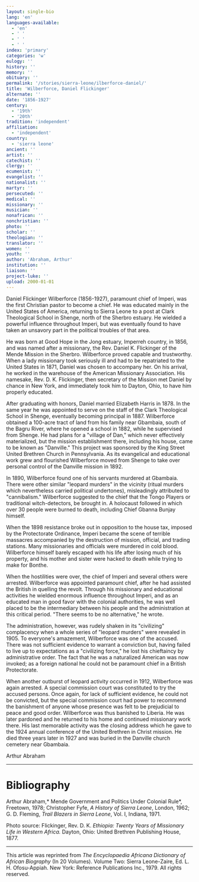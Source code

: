 ```yaml
---
layout: single-bio
lang: 'en'
languages-available:
  - 'en'
  - ' '
  - ' '
  - ' '
index: 'primary'
categories: 'w'
eulogy: ''
history: ''
memory: ''
obituary: ''
permalink: '/stories/sierra-leone/ilberforce-daniel/'
title: 'Wilberforce, Daniel Flickinger'
alternate: ''
date: '1856-1927'
century:
  - '19th'
  - '20th'
tradition: 'independent'
affiliation:
  - 'independent'
country:
  - 'sierra leone'
ancient: ''
artist: ''
catechist: ''
clergy: ''
ecumenist: ''
evangelist: ''
nationalist: ''
martyr: ''
persecuted: ''
medical: ''
missionary: ''
musician: ''
nonafrican: ''
nonchristian: ''
photo: ''
scholar: ''
theologian: ''
translator: ''
women: ''
youth: ''
author: 'Abraham, Arthur'
institution: ''
liaison: ''
project-luke: ''
upload: 2000-01-01
---
```



Daniel Flickinger Wilberforce (1856-1927), paramount chief of Imperi, was the first Christian pastor to become a chief. He was educated mainly in the United States of America, returning to Sierra Leone to a post at Clark Theological School in Shenge, north of the Sherbro estuary. He wielded a powerful influence throughout Imperi, but  was   eventually found to have taken an unsavory part in the political troubles of that area.

He was born at Good Hope in the Jong estuary, Imperreh country, in 1856, and was named after a missionary, the Rev. Daniel K.  Flickinger of the Mende Mission in the Sherbro. Wilberforce proved capable and trustworthy. When a lady missionary took seriously ill and had to be repatriated to the United States in 1871, Daniel was chosen to accompany her. On his arrival, he worked in the warehouse of the American Missionary Association.   His  namesake, Rev. D. K. Flickinger, then secretary of the Mission met Daniel by chance in New York, and immediately took him to Dayton, Ohio, to have him properly educated.

After graduating  with  honors,  Daniel  married Elizabeth Harris in 1878. In the same year he was appointed to serve on the staff of the Clark Theological School in Shenge, eventually becoming principal in 1887. Wilberforce obtained a 100-acre tract of land from his family near Gbambaia, south of the Bagru River, where he opened a school in 1882, while he supervised from Shenge. He had plans for a "village of Dan," which never effectively materialized, but the mission establishment there, including his house, came to be known as "Danville." This project was sponsored by the King Street United Brethren Church in Pennsylvania. As its evangelical and educational work grew and flourished Wilberforce moved from Shenge to take over personal control of the Danville mission in 1892.

In 1890, Wilberforce found one of his servants murdered at Gbambaia. There were other similar "leopard murders" in the vicinity (ritual murders which nevertheless carried political undertones), misleadingly attributed to "cannibalism." Wilberforce suggested to the chief that the Tongo Players or traditional witch-detectors, be brought in. A holocaust followed in which over 30 people were burned to death, including Chief Gbanna Bunjay himself.

When the 1898 resistance broke out in opposition to the house tax, imposed by the Protectorate Ordinance, Imperi became the scene of terrible massacres accompanied by the destruction of mission, official, and trading stations. Many missionaries and officials were murdered in cold blood. Wilberforce himself barely escaped with his life after losing much of his property, and his mother and sister were hacked to death while trying to make for Bonthe.

When the hostilities were over, the chief of Imperi and several others were arrested. Wilberforce was appointed paramount chief, after he had assisted the British in quelling the revolt. Through his missionary and educational activities he wielded enormous influence throughout Imperi, and as an educated man in good favor with the colonial authorities, he was well placed to be the intermediary between his people and the administration at this critical period. "There seems to be no alternative," he wrote.

The administration, however, was rudely shaken in its "civilizing" complacency when a whole series of "leopard murders" were revealed in 1905. To everyone's amazement, Wilberforce was one of the accused. There was not sufficient evidence to warrant a conviction but, having failed to live up to expectations as a "civilizing force," he lost his chieftaincy by administrative order. The fact that he was a naturalized American was now invoked; as a foreign national he could not be paramount chief in a British Protectorate.

When another outburst of leopard activity occurred in 1912, Wilberforce was again arrested. A special commission court was constituted to try the accused persons. Once again, for lack of sufficient evidence, he could not be convicted, but the special commission court had power to recommend the banishment of anyone whose presence was felt to be prejudicial to peace and good order. Wilberforce was thus banished to Liberia. He was later pardoned and he returned to his home and continued missionary work there. His last memorable activity was the closing address which he gave to the 1924 annual conference of the United Brethren in Christ mission. He died three years later in 1927 and was buried in the Danville church cemetery near Gbambaia.

Arthur Abraham

---

# Bibliography

Arthur Abraham,* Mende Government and Politics Under Colonial Rule*, Freetown, 1978; Christopher Fyfe, *A History of Sierra Leone*, London, 1962; G. D. Fleming, *Trail Blazers in Sierra Leone*, Vol. I, Indiana, 1971.

Photo source: Flickinger, Rev. D. K. *Ethiopia: Twenty Years of Missionary Life in Western Africa.* Dayton, Ohio: United Brethren Publishing House, 1877.

---

This article was reprinted from *The Encyclopaedia Africana Dictionary of African Biography* (In 20 Volumes). Volume Two: Sierra Leone-Zaire, Ed. L. H. Ofosu-Appiah. New York: Reference Publications Inc., 1979.  All rights reserved.